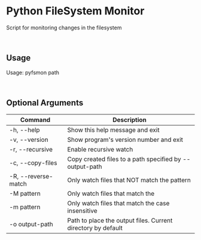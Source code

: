 # Python FileSystem Monitor

Script for monitoring changes in the filesystem

&nbsp;

## Usage

Usage: pyfsmon path

&nbsp;

## Optional Arguments
Command|Description
-------|-----------
-h, --help | Show this help message and exit
-v, --version | Show program's version number and exit
-r, --recursive | Enable recursive watch
-c, --copy-files | Copy created files to a path specified by --output-path
-R, --reverse-match | Only watch files that NOT match the pattern
-M pattern | Only watch files that match the <pattern>
-m pattern | Only watch files that match the <pattern> case insensitive
-o output-path | Path to place the output files. Current directory by default
